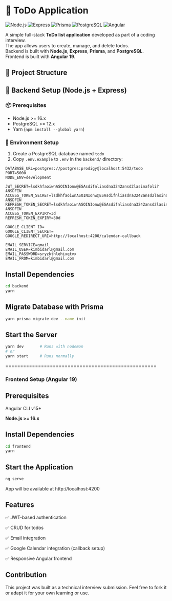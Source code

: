 # 📝 ToDo Application

[![Node.js](https://img.shields.io/badge/Backend-Node.js-brightgreen)](https://nodejs.org/)
[![Express](https://img.shields.io/badge/Backend-Express.js-blue)](https://expressjs.com/)
[![Prisma](https://img.shields.io/badge/ORM-Prisma-orange)](https://www.prisma.io/)
[![PostgreSQL](https://img.shields.io/badge/Database-PostgreSQL-blue)](https://www.postgresql.org/)
[![Angular](https://img.shields.io/badge/Frontend-Angular-red)](https://angular.io/)

A simple full-stack **ToDo list application** developed as part of a coding interview.  
The app allows users to create, manage, and delete todos.  
Backend is built with **Node.js**, **Express**, **Prisma**, and **PostgreSQL**.  
Frontend is built with **Angular 19**.

## 📁 Project Structure


## 🚀 Backend Setup (Node.js + Express)

### 📦 Prerequisites

- Node.js >= 16.x
- PostgreSQL >= 12.x
- Yarn (`npm install --global yarn`)

### 🔧 Environment Setup

1. Create a PostgreSQL database named `todo`
2. Copy `.env.example` to `.env` in the `backend/` directory:

```env
DATABASE_URL=postgres://postgres:prodigy@localhost:5432/todo
PORT=5000
NODE_ENV=development

JWT_SECRET=lsdkhfaoiwnASOINIonw@ESAsdifnliasdna3242ansd2lasinafoli?ANSDFIN
ACCESS_TOKEN_SECRET=lsdkhfaoiwnASOINIonw@ESAsdifnliasdna3242ansd2lasinafoli?ANSDFIN
REFRESH_TOKEN_SECRET=lsdkhfaoiwnASOINIonw@ESAsdifnliasdna3242ansd2lasinafoli?ANSDFIN
ACCESS_TOKEN_EXPIRY=3d
REFRESH_TOKEN_EXPIRY=30d

GOOGLE_CLIENT_ID=
GOOGLE_CLIENT_SECRET=
GOOGLE_REDIRECT_URI=http://localhost:4200/calendar-callback

EMAIL_SERVICE=gmail
EMAIL_USER=kimbidarl@gmail.com
EMAIL_PASSWORD=sryzkthlehixqtvx
EMAIL_FROM=kimbidarl@gmail.com
```

## Install Dependencies
``` bash
cd backend
yarn
```

## Migrate Database with Prisma

```bash
yarn prisma migrate dev --name init
```

## Start the Server
```bash
yarn dev       # Runs with nodemon
# or
yarn start     # Runs normally
```

===================================================
### Frontend Setup (Angular 19)

## Prerequisites
Angular CLI v15+

**Node.js >= 16.x**

## Install Dependencies

```bash
cd frontend
yarn
```
## Start the Application
```bash
ng serve
```
App will be available at http://localhost:4200

## Features
✅ JWT-based authentication

✅ CRUD for todos

✅ Email integration

✅ Google Calendar integration (callback setup)

✅ Responsive Angular frontend

## Contribution
This project was built as a technical interview submission.
Feel free to fork it or adapt it for your own learning or use.








